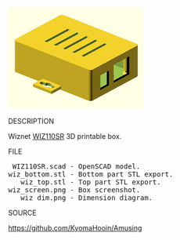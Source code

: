 ![Wiznet](https://github.com/KyomaHooin/Amusing/raw/master/wiznet/wiz_screen.png "screenshot")

DESCRIPTION

Wiznet <a href="https://www.tme.eu/cz/details/wiz110sr/moduly-wiznet/wiznet/">WIZ110SR</a> 3D printable box.

FILE
<pre>
 WIZ110SR.scad - OpenSCAD model.
wiz_bottom.stl - Bottom part STL export.
   wiz_top.stl - Top part STL export.
wiz_screen.png - Box screenshot.
   wiz_dim.png - Dimension diagram.
</pre>
SOURCE

https://github.com/KyomaHooin/Amusing
